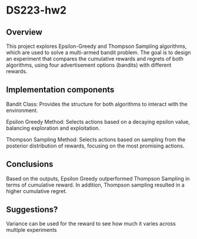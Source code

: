 # DS223-hw2

## Overview

This project explores Epsilon-Greedy and Thompson Sampling algorithms, which are used to solve a multi-armed bandit problem. The goal is to design an experiment that compares the cumulative rewards and regrets of both algorithms, using four advertisement options (bandits) with different rewards.

## Implementation components

Bandit Class: Provides the structure for both algorithms to interact with the environment.

Epsilon Greedy Method: Selects actions based on a decaying epsilon value, balancing exploration and exploitation.

Thompson Sampling Method: Selects actions based on sampling from the posterior distribution of rewards, focusing on the most promising actions.

## Conclusions

Based on the outputs, Epsilon Greedy outperformed Thompson Sampling in terms of cumulative reward. In addition, Thompson sampling resulted in a higher cumulative regret.

## Suggestions?

 Variance can be used for the reward to see how much it varies across multiple experiments

